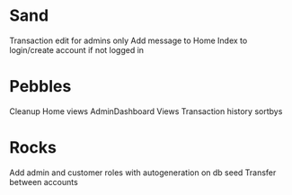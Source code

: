 ﻿# Sand
Transaction edit for admins only
Add message to Home Index to login/create account if not logged in

# Pebbles
Cleanup Home views
AdminDashboard Views
Transaction history sortbys

# Rocks
Add admin and customer roles with autogeneration on db seed
Transfer between accounts
